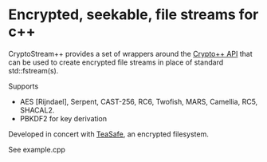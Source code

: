 Encrypted, seekable, file streams for c++
=========================================

CryptoStream++ provides a set of wrappers around the 
[Crypto++ API](http://www.cryptopp.com) that can be
used to create encrypted file streams in place of standard std::fstream(s).

Supports

* AES [Rijndael], Serpent, CAST-256, RC6, Twofish, MARS, Camellia, RC5, SHACAL2.
* PBKDF2 for key derivation

Developed in concert with [TeaSafe](https://github.com/benhj/teasafe), an encrypted filesystem.

See example.cpp
